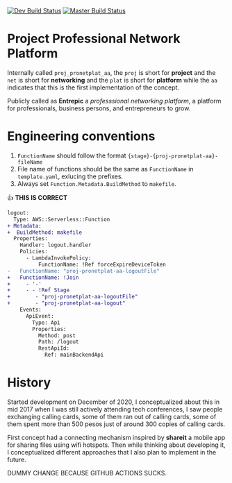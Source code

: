 [![Dev Build Status](https://aprilmintacpineda.semaphoreci.com/badges/sls-proj-pronetplat-aa/branches/dev.svg?style=shields&key=0f205d37-246f-47a6-a059-9d175a48a0dd)](https://aprilmintacpineda.semaphoreci.com/projects/sls-proj-pronetplat-aa)
[![Master Build Status](https://aprilmintacpineda.semaphoreci.com/badges/sls-proj-pronetplat-aa/branches/master.svg?style=shields&key=0f205d37-246f-47a6-a059-9d175a48a0dd)](https://aprilmintacpineda.semaphoreci.com/projects/sls-proj-pronetplat-aa)

# Project Professional Network Platform

Internally called `proj_pronetplat_aa`, the `proj` is short for **project** and the `net` is short for **networking** and the `plat` is short for **platform** while the `aa` indicates that this is the first implementation of the concept.

Publicly called as **Entrepic** a _professsional networking platform_, a platform for professionals, business persons, and entrepreneurs to grow.

# Engineering conventions

1. `FunctionName` should follow the format `{stage}-{proj-pronetplat-aa}-fileName`
2. File name of functions should be the same as `FunctionName` in `template.yaml`, exlucing the prefixes.
3. Always set `Function.Metadata.BuildMethod` to `makefile`.

:+1: **THIS IS CORRECT**

```diff
logout:
  Type: AWS::Serverless::Function
+ Metadata:
+  BuildMethod: makefile
  Properties:
    Handler: logout.handler
    Policies:
      - LambdaInvokePolicy:
          FunctionName: !Ref forceExpireDeviceToken
-   FunctionName: "proj-pronetplat-aa-logoutFile"
+   FunctionName: !Join
+     - '-'
+     - - !Ref Stage
+        - "proj-pronetplat-aa-logoutFile"
+        - "proj-pronetplat-aa-logout"
    Events:
      ApiEvent:
        Type: Api
        Properties:
          Method: post
          Path: /logout
          RestApiId:
            Ref: mainBackendApi
```

# History

Started development on December of 2020, I conceptualized about this in mid 2017 when I was still actively attending tech conferences, I saw people exchanging calling cards, some of them ran out of calling cards, some of them spent more than 500 pesos just of around 300 copies of calling cards.

First concept had a connecting mechanism inspired by **shareit** a mobile app for sharing files using wifi hotspots. Then while thinking about developing it, I conceptualized different approaches that I also plan to implement in the future.


DUMMY CHANGE BECAUSE GITHUB ACTIONS SUCKS.